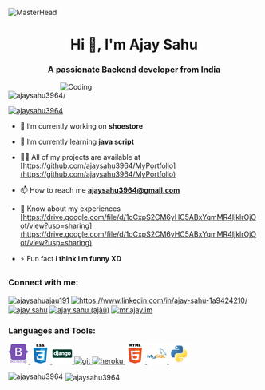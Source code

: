 
![MasterHead](https://media1.giphy.com/media/coxQHKASG60HrHtvkt/giphy.gif?cid=790b7611e8406a11fe5167ababad5eefb64b8f7467cac9f7&rid=giphy.gif&ct=g)
<h1 align="center">Hi 👋, I'm Ajay Sahu</h1>
<h3 align="center">A passionate Backend developer from India</h3>
<img align="right" alt="Coding" width="400" src="https://cdn.dribbble.com/users/1162077/screenshots/3848914/programmer.gif">


<p align="left"> <img src="https://komarev.com/ghpvc/?username=rishavchanda&label=Profile%20views&color=0e75b6&style=flat" alt="ajaysahu3964/"> </p>


<p align="left"> <a href="https://github.com/ryo-ma/github-profile-trophy"><img src="https://github-profile-trophy.vercel.app/?username=ajaysahu3964" alt="ajaysahu3964" /></a> </p>

- 🔭 I’m currently working on **shoestore**

- 🌱 I’m currently learning **java script**

- 👨‍💻 All of my projects are available at [https://github.com/ajaysahu3964/MyPortfolio](https://github.com/ajaysahu3964/MyPortfolio)

- 📫 How to reach me **ajaysahu3964@gmail.com**

- 📄 Know about my experiences [https://drive.google.com/file/d/1oCxpS2CM6yHC5ABxYqmMR4IjklrOjOot/view?usp=sharing](https://drive.google.com/file/d/1oCxpS2CM6yHC5ABxYqmMR4IjklrOjOot/view?usp=sharing)

- ⚡ Fun fact **i think i m funny XD**

<h3 align="left">Connect with me:</h3>
<p align="left">
<a href="https://twitter.com/ajaysahuajau191" target="blank"><img align="center" src="https://raw.githubusercontent.com/rahuldkjain/github-profile-readme-generator/master/src/images/icons/Social/twitter.svg" alt="ajaysahuajau191" height="30" width="40" /></a>
<a href="https://linkedin.com/in/https://www.linkedin.com/in/ajay-sahu-1a9424210/" target="blank"><img align="center" src="https://raw.githubusercontent.com/rahuldkjain/github-profile-readme-generator/master/src/images/icons/Social/linked-in-alt.svg" alt="https://www.linkedin.com/in/ajay-sahu-1a9424210/" height="30" width="40" /></a>
<a href="https://stackoverflow.com/users/ajay sahu" target="blank"><img align="center" src="https://raw.githubusercontent.com/rahuldkjain/github-profile-readme-generator/master/src/images/icons/Social/stack-overflow.svg" alt="ajay sahu" height="30" width="40" /></a>
<a href="https://fb.com/ajay sahu (ajàû)" target="blank"><img align="center" src="https://raw.githubusercontent.com/rahuldkjain/github-profile-readme-generator/master/src/images/icons/Social/facebook.svg" alt="ajay sahu (ajàû)" height="30" width="40" /></a>
<a href="https://instagram.com/mr.ajay.im" target="blank"><img align="center" src="https://raw.githubusercontent.com/rahuldkjain/github-profile-readme-generator/master/src/images/icons/Social/instagram.svg" alt="mr.ajay.im" height="30" width="40" /></a>
</p>

<h3 align="left">Languages and Tools:</h3>
<p align="left"> <a href="https://getbootstrap.com" target="_blank" rel="noreferrer"> <img src="https://raw.githubusercontent.com/devicons/devicon/master/icons/bootstrap/bootstrap-plain-wordmark.svg" alt="bootstrap" width="40" height="40"/> </a> <a href="https://www.w3schools.com/css/" target="_blank" rel="noreferrer"> <img src="https://raw.githubusercontent.com/devicons/devicon/master/icons/css3/css3-original-wordmark.svg" alt="css3" width="40" height="40"/> </a> <a href="https://www.djangoproject.com/" target="_blank" rel="noreferrer"> <img src="https://raw.githubusercontent.com/devicons/devicon/master/icons/django/django-original.svg" alt="django" width="40" height="40"/> </a> <a href="https://git-scm.com/" target="_blank" rel="noreferrer"> <img src="https://www.vectorlogo.zone/logos/git-scm/git-scm-icon.svg" alt="git" width="40" height="40"/> </a> <a href="https://heroku.com" target="_blank" rel="noreferrer"> <img src="https://www.vectorlogo.zone/logos/heroku/heroku-icon.svg" alt="heroku" width="40" height="40"/> </a> <a href="https://www.w3.org/html/" target="_blank" rel="noreferrer"> <img src="https://raw.githubusercontent.com/devicons/devicon/master/icons/html5/html5-original-wordmark.svg" alt="html5" width="40" height="40"/> </a> <a href="https://www.mysql.com/" target="_blank" rel="noreferrer"> <img src="https://raw.githubusercontent.com/devicons/devicon/master/icons/mysql/mysql-original-wordmark.svg" alt="mysql" width="40" height="40"/> </a> <a href="https://www.python.org" target="_blank" rel="noreferrer"> <img src="https://raw.githubusercontent.com/devicons/devicon/master/icons/python/python-original.svg" alt="python" width="40" height="40"/> </a> </p>

<p><img align="left" src="https://github-readme-stats.vercel.app/api/top-langs?username=ajaysahu3964&show_icons=true&locale=en&layout=compact" alt="ajaysahu3964" /></p>

<p>&nbsp;<img align="center" src="https://github-readme-stats.vercel.app/api?username=ajaysahu3964&show_icons=true&locale=en" alt="ajaysahu3964" /></p>
